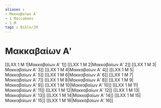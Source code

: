 ```yaml
---
aliases : 
- Μακκαβαίων Αʹ
- 1 Maccabees
- 1 M
tags : Bible/1M
---
```


# Μακκαβαίων Αʹ

[[LXX 1 M 1|Μακκαβαίων Αʹ 1]]
[[LXX 1 M 2|Μακκαβαίων Αʹ 2]]
[[LXX 1 M 3|Μακκαβαίων Αʹ 3]]
[[LXX 1 M 4|Μακκαβαίων Αʹ 4]]
[[LXX 1 M 5|Μακκαβαίων Αʹ 5]]
[[LXX 1 M 6|Μακκαβαίων Αʹ 6]]
[[LXX 1 M 7|Μακκαβαίων Αʹ 7]]
[[LXX 1 M 8|Μακκαβαίων Αʹ 8]]
[[LXX 1 M 9|Μακκαβαίων Αʹ 9]]
[[LXX 1 M 10|Μακκαβαίων Αʹ 10]]
[[LXX 1 M 11|Μακκαβαίων Αʹ 11]]
[[LXX 1 M 12|Μακκαβαίων Αʹ 12]]
[[LXX 1 M 13|Μακκαβαίων Αʹ 13]]
[[LXX 1 M 14|Μακκαβαίων Αʹ 14]]
[[LXX 1 M 15|Μακκαβαίων Αʹ 15]]
[[LXX 1 M 16|Μακκαβαίων Αʹ 16]]
